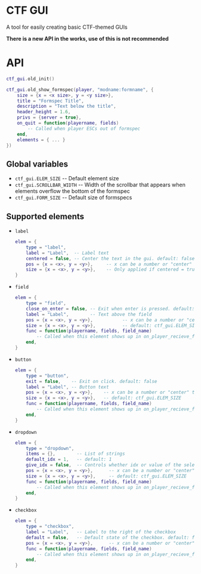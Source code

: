 # CTF GUI

A tool for easily creating basic CTF-themed GUIs

**There is a new API in the works, use of this is not recommended**

# API

```lua
ctf_gui.old_init()

ctf_gui.old_show_formspec(player, "modname:formname", {
	size = {x = <x size>, y = <y size>},
	title = "Formspec Title",
	description = "Text below the title",
	header_height = 1.6,
	privs = {server = true},
	on_quit = function(playername, fields)
		-- Called when player ESCs out of formspec
	end,
	elements = { ... }
})
```

## Global variables

* `ctf_gui.ELEM_SIZE`       -- Default element size
* `ctf_gui.SCROLLBAR_WIDTH` -- Width of the scrollbar that appears when elements overflow the bottom of the formspec
* `ctf_gui.FORM_SIZE`       -- Default size of formspecs

## Supported elements

* `label`
	```lua
	elem = {
		type = "label",
		label = "Label",  -- Label text
		centered = false, -- Center the text in the gui. default: false
		pos = {x = <x>, y = <y>},     -- x can be a number or "center" to center in the formspec
		size = {x = <x>, y = <y>},    -- Only applied if centered = true. Bounds of the area the label is centered in. default: ctf_gui.ELEM_SIZE
	}
	```
* `field`
	```lua
	elem = {
		type = "field",
		close_on_enter = false, -- Exit when enter is pressed. default: false
		label = "Label",        -- Text above the field
		pos = {x = <x>, y = <y>},           -- x can be a number or "center" to center in the formspec
		size = {x = <x>, y = <y>},          -- default: ctf_gui.ELEM_SIZE
		func = function(playername, fields, field_name)
			-- Called when this element shows up in on_player_recieve_fields
		end,
	}
	```
* `button`
	```lua
	elem = {
		type = "button",
		exit = false,    -- Exit on click. default: false
		label = "Label", -- Button text
		pos = {x = <x>, y = <y>},    -- x can be a number or "center" to center in the formspec
		size = {x = <x>, y = <y>},   -- default: ctf_gui.ELEM_SIZE
		func = function(playername, fields, field_name)
			-- Called when this element shows up in on_player_recieve_fields
		end,
	}
	```
* `dropdown`
	```lua
	elem = {
		type = "dropdown",
		items = {},        -- List of strings
		default_idx = 1,   -- default: 1
		give_idx = false,  -- Controls whether idx or value of the selected string is passed to fields. default: false
		pos = {x = <x>, y = <y>},      -- x can be a number or "center" to center in the formspec
		size = {x = <x>, y = <y>},     -- default: ctf_gui.ELEM_SIZE
		func = function(playername, fields, field_name)
			-- Called when this element shows up in on_player_recieve_fields
		end,
	}
	```
* `checkbox`
	```lua
	elem = {
		type = "checkbox",
		label = "Label",   -- Label to the right of the checkbox
		default = false,   -- Default state of the checkbox. default: false
		pos = {x = <x>, y = <y>},      -- x can be a number or "center" to center in the formspec
		func = function(playername, fields, field_name)
			-- Called when this element shows up in on_player_recieve_fields
		end,
	}
